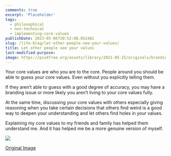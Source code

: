 ```yaml
---
comments: true
excerpt: 'Placeholder'
tags:
  - philosophical
  - non-technical
  - implementing-core-values
publishDate: 2023-05-06T20:52:08.052481
slug: /life-blog/let-other-people-see-your-values/
title: Let other people see your values
last-modified-purpose:
image: https://pix4free.org/assets/library/2021-05-25/originals/branding.jpg
---
```


Your core values are who you are to the core. People around you should be able to guess your core values. Even without you explicitly telling them.

If they aren’t able to guess with a good degree of accuracy, you may have a branding issue or more likely you aren’t living to your core values fully.

At the same time, discussing your core values with others especially giving reasoning when you take certain decisions that others find weird is a good way to deepen your understanding and let others find holes in your values.

Explaining my core values to my friends and family has helped them understand me. And it has helped me be a more genuine version of myself.

![](https://pix4free.org/assets/library/2021-05-25/originals/branding.jpg)

[Original Image](https://www.thebluediamondgallery.com/notepad01/b/branding.html)

